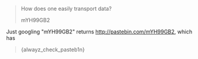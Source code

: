 > How does one easily transport data?
> 
> mYH99GB2


Just googling "mYH99GB2" returns http://pastebin.com/mYH99GB2, which has 

> {alwayz_check_pasteb1n}